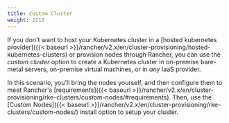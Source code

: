 ```yaml
---
title: Custom Cluster
weight: 2210
---
```


If you don't want to host your Kubernetes cluster in a [hosted kubernetes provider]({{< baseurl >}}/rancher/v2.x/en/cluster-provisioning/hosted-kubernetes-clusters) or provision nodes through Rancher, you can use the _custom cluster_ option to create a Kubernetes cluster in on-premise bare-metal servers, on-premise virtual machines, or in _any_ IaaS provider.

In this scenario, you'll bring the nodes yourself, and then configure them to meet Rancher's [requirements]({{< baseurl >}}/rancher/v2.x/en/cluster-provisioning/rke-clusters/custom-nodes/#requirements). Then, use the [Custom Nodes]({{< baseurl >}}/rancher/v2.x/en/cluster-provisioning/rke-clusters/custom-nodes/) install option to setup your cluster.
